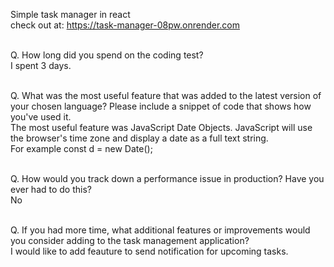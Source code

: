 Simple task manager in react <br>
check out at: https://task-manager-08pw.onrender.com <br><br>

Q. How long did you spend on the coding test? <br>
I spent 3 days.<br><br>

Q. What was the most useful feature that was added to the latest version of your chosen language? Please include a snippet of code that shows how you've used it.<br>
The most useful feature was JavaScript Date Objects. JavaScript will use the browser's time zone and display a date as a full text string. <br>
For example const d = new Date();<br><br>

Q. How would you track down a performance issue in production? Have you ever had to do this?<br>
No <br><br>

Q. If you had more time, what additional features or improvements would you consider adding to the task management application?<br>
I would like to add feauture to send notification for upcoming tasks.<br><br>
